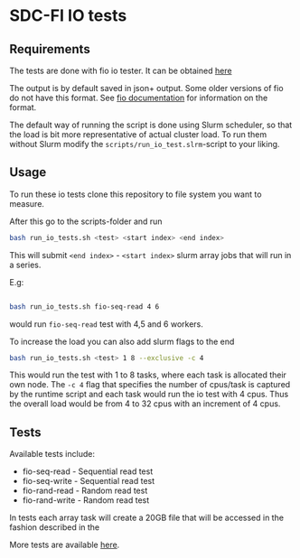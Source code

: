 # SDC-FI IO tests

## Requirements

The tests are done with fio io tester. It can be obtained
[here](https://github.com/axboe/fio)

The output is by default saved in json+ output. Some older versions of fio do
not have this format. See
[fio documentation](https://fio.readthedocs.io/en/latest/fio_doc.html#id1)
for information on the format.

The default way of running the script is done using Slurm scheduler, so that
the load is bit more representative of actual cluster load. To run them without
Slurm modify the `scripts/run_io_test.slrm`-script to your liking.

## Usage

To run these io tests clone this repository to file system you want to measure.

After this go to the scripts-folder and run

```sh
bash run_io_tests.sh <test> <start index> <end index>
```

This will submit `<end index>` - `<start index>` slurm array jobs that will
run in a series.

E.g:
```sh

bash run_io_tests.sh fio-seq-read 4 6
```
would run `fio-seq-read` test with 4,5 and 6 workers.

To increase the load you can also add slurm flags to the end

```sh
bash run_io_tests.sh <test> 1 8 --exclusive -c 4
```

This would run the test with 1 to 8 tasks, where each task is allocated their
own node. The `-c 4` flag that specifies the number of cpus/task is captured
by the runtime script and each task would run the io test with 4 cpus. Thus
the overall load would be from 4 to 32 cpus with an increment of 4 cpus.

## Tests

Available tests include:
- fio-seq-read - Sequential read test
- fio-seq-write - Sequential read test
- fio-rand-read - Random read test
- fio-rand-write - Random read test

In tests each array task will create a 20GB file that will be accessed in the
fashion described in the 

More tests are available
[here](https://github.com/axboe/fio/tree/master/examples).
